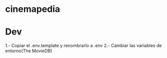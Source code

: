 # cinemapedia
# Dev

1.- Copiar el .env.template y renombrarlo a .env
2.- Cambiar las variables de entorno(The MovieDB)
